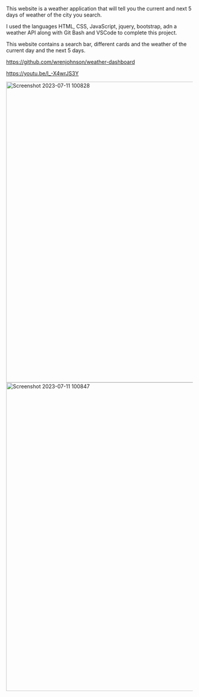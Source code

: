 This website is a weather application that will tell you the current and next 5 days of weather of the city you search.

I used the languages HTML, CSS, JavaScript, jquery, bootstrap, adn a weather API along with Git Bash and VSCode to complete this project.

This website contains a search bar, different cards and the weather of the current day and the next 5 days.

https://github.com/wrenjohnson/weather-dashboard

https://youtu.be/I_-X4wrJS3Y

<img width="812" alt="Screenshot 2023-07-11 100828" src="https://github.com/wrenjohnson/weather-dashboard/assets/134176077/10a5111c-0ecb-458b-b912-a1db38af1e89">

<img width="833" alt="Screenshot 2023-07-11 100847" src="https://github.com/wrenjohnson/weather-dashboard/assets/134176077/5608a356-3bb7-4011-9ce2-2c83b2eb995b">
